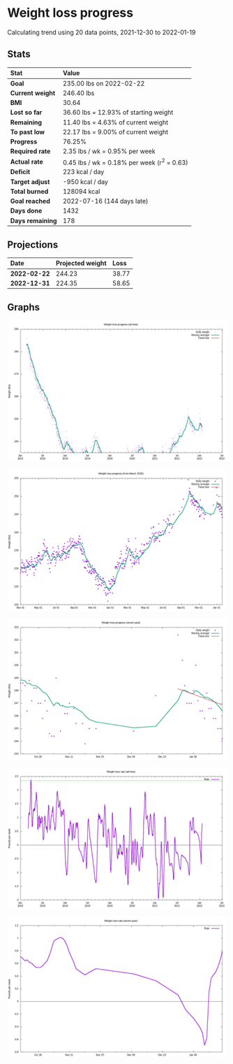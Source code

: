 # Weight loss progress

Calculating trend using 20 data points, 2021-12-30 to 2022-01-19

## Stats

Stat|Value
:-|:-
**Goal**|235.00 lbs on 2022-02-22
**Current weight**|246.40 lbs
**BMI**|30.64
**Lost so far**|36.60 lbs = 12.93% of starting weight
**Remaining**|11.40 lbs =  4.63% of current  weight
**To past low**|22.17 lbs =  9.00% of current  weight
**Progress**|76.25%
**Required rate**|2.35 lbs / wk = 0.95% per week
**Actual rate**|0.45 lbs / wk = 0.18% per week  (r<sup>2</sup> = 0.63)
**Deficit**|223 kcal / day
**Target adjust**|-950 kcal / day
**Total burned**|128094 kcal
**Goal reached**|2022-07-16 (144 days late)
**Days done**|1432
**Days remaining**|178

## Projections

Date|Projected weight|Loss
:-|:-|:-
**2022-02-22**|244.23|38.77
**2022-12-31**|224.35|58.65

## Graphs

![](weight-graph-alltime.png)

![](weight-graph-covid.png)

![](weight-graph-recent.png)

![](rate-graph-alltime.png)

![](rate-graph-recent.png)
